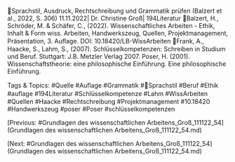 Sprachstil, Ausdruck, Rechtschreibung und Grammatik prüfen
(Balzert et al., 2022, S. 306)
11.11.2022| Dr. Christine Groß| 194Literatur
Balzert, H., Schröder, M. & Schäfer, C., (2022). Wissenschaftliches Arbeiten - Ethik, Inhalt & Form wiss. Arbeiten, Handwerkszeug, Quellen, Projektmanagement, Präsentation, 3. Auﬂage.   DOI: 10.18420/LB-WissArbeiten
Frank, A., Haacke, S., Lahm, S., (2007). Schlüsselkompetenzen: Schreiben in Studium und Beruf. Stuttgart: J.B. Metzler Verlag 2007. Poser, H. (2001). Wissenschaftstheorie: eine philosophische Einführung. Eine philosophische Einführung. 

   Tags & Topics:
   #Quelle
   #Auﬂage
   #Grammatik
   #Sprachstil
   #Beruf
   #Ethik
   #auﬂage
   #194Literatur
   #Schlüsselkompetenze
   #Lahm
   #WissArbeiten
   #Quellen
   #Haacke
   #Rechtschreibung
   #Projektmanagement
   #10.18420
   #Handwerkszeug
   #poser
   #Poser
   #schlüsselkompetenzen

[Previous: #Grundlagen des wissenschaftlichen Arbeitens_Groß_111122_54](Grundlagen des wissenschaftlichen Arbeitens_Groß_111122_54.md)

[Next: #Grundlagen des wissenschaftlichen Arbeitens_Groß_111122_54](Grundlagen des wissenschaftlichen Arbeitens_Groß_111122_54.md)
